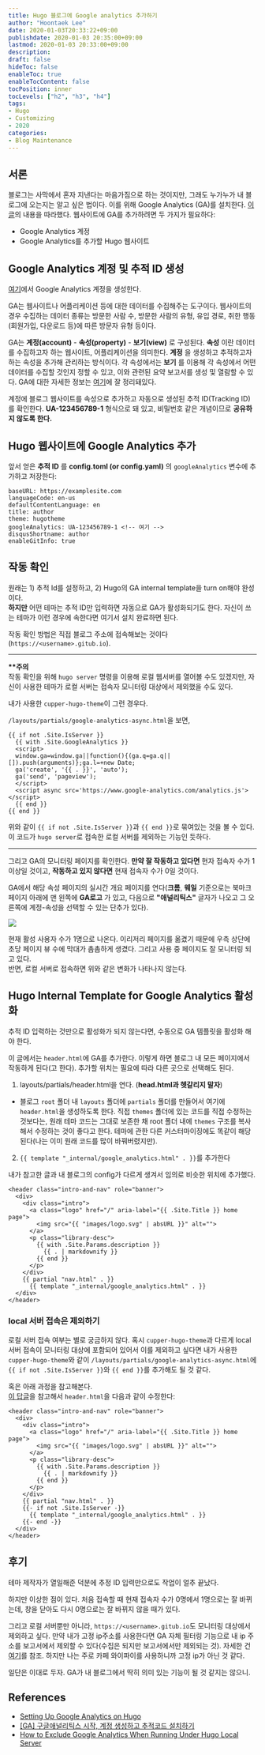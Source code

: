 ```yaml
---
title: Hugo 블로그에 Google analytics 추가하기
author: "Hoontaek Lee"
date: 2020-01-03T20:33:22+09:00
publishdate: 2020-01-03 20:35:00+09:00
lastmod: 2020-01-03 20:33:00+09:00
description:
draft: false
hideToc: false
enableToc: true
enableTocContent: false
tocPosition: inner
tocLevels: ["h2", "h3", "h4"]
tags:
- Hugo
- Customizing
- 2020
categories:
- Blog Maintenance
---
```


## 서론
블로그는 사막에서 혼자 지낸다는 마음가짐으로 하는 것이지만, 그래도 누가누가 내 블로그에 오는지는 알고 싶은 법이다. 이를 위해 Google Analytics (GA)를 설치한다. [이 글](http://cloudywithachanceofdevops.com/posts/2018/05/17/setting-up-google-analytics-on-hugo/)의 내용을 따라했다. 웹사이트에 GA를 추가하려면 두 가지가 필요하다:
- Google Analytics 계정
- Google Analytics를 추가할 Hugo 웹사이트

## Google Analytics 계정 및 추적 ID 생성

[여기](https://marketingplatform.google.com/about/analytics/)에서 Google Analytics 계정을 생성한다.

GA는 웹사이트나 어플리케이션 등에 대한 데이터를 수집해주는 도구이다. 웹사이트의 경우 수집하는 데이터 종류는 방문한 사람 수, 방문한 사람의 유형, 유입 경로, 취한 행동(회원가입, 다운로드 등)에 따른 방문자 유형 등이다.

GA는 **계정(account)** - **속성(property)** - **보기(view)** 로 구성된다. **속성** 이란 데이터를 수집하고자 하는 웹사이트, 어플리케이션을 의미한다. **계정** 을 생성하고 추적하고자 하는 속성을 추가해 관리하는 방식이다. 각 속성에서는 **보기** 를 이용해 각 속성에서 어떤 데이터를 수집할 것인지 정할 수 있고, 이와 관련된 요약 보고서를 생성 및 열람할 수 있다. GA에 대한 자세한 정보는 [여기](https://ga-study.tistory.com/4)에 잘 정리돼있다.

계정에 블로그 웹사이트를 속성으로 추가하고 자동으로 생성된 추적 ID(Tracking ID)를 확인한다. **UA-123456789-1** 형식으로 돼 있고, 비밀번호 같은 개념이므로 **공유하지 않도록 한다.**

## Hugo 웹사이트에 Google Analytics 추가

앞서 얻은 **추적 ID** 를 **config.toml (or config.yaml)** 의 `googleAnalytics` 변수에 추가하고 저장한다:

```
baseURL: https://examplesite.com
languageCode: en-us
defaultContentLanguage: en
title: author
theme: hugotheme
googleAnalytics: UA-123456789-1 <!-- 여기 -->
disqusShortname: author
enableGitInfo: true
```

## 작동 확인

원래는 1) 추적 Id를 설정하고, 2) Hugo의 GA internal template을 turn on해야 완성이다.    
**하지만** 어떤 테마는 추적 ID만 입력하면 자동으로 GA가 활성화되기도 한다. 자신이 쓰는 테마가 이런 경우에 속한다면 여기서 설치 완료하면 된다.  

작동 확인 방법은 직접 블로그 주소에 접속해보는 것이다(`https://<username>.gitub.io`).

---

**\*\*주의**  
작동 확인을 위해 `hugo server` 명령을 이용해 로컬 웹서버를 열어볼 수도 있겠지만, 자신이 사용한 테마가 로컬 서버는 접속자 모니터링 대상에서 제외했을 수도 있다.

내가 사용한 `cupper-hugo-theme`이 그런 경우다.

`/layouts/partials/google-analytics-async.html`을 보면,

```
{{ if not .Site.IsServer }}
  {{ with .Site.GoogleAnalytics }}
  <script>
  window.ga=window.ga||function(){(ga.q=ga.q||[]).push(arguments)};ga.l=+new Date;
  ga('create', '{{ . }}', 'auto');
  ga('send', 'pageview');
  </script>
  <script async src='https://www.google-analytics.com/analytics.js'></script>
  {{ end }}
{{ end }}
```

위와 같이 `{{ if not .Site.IsServer }}`과 `{{ end }}`로 묶여있는 것을 볼 수 있다. 이 코드가 `hugo server`로 접속한 로컬 서버를 제외하는 기능인 듯하다.

---

 그리고 GA의 모니터링 페이지를 확인한다. **만약 잘 작동하고 있다면** 현자 접속자 수가 1 이상일 것이고, **작동하고 있지 않다면** 현재 접속자 수가 0일 것이다.

GA에서 해당 속성 페이지의 실시간 개요 페이지를 연다(**크롬**, **웨일** 기준으로는 북마크 페이지 아래에 맨 왼쪽에 **GA로고** 가 있고, 다음으로 **"애널리틱스"** 글자가 나오고 그 오른쪽에 계정-속성을 선택할 수 있는 단추가 있다).

![](/post/20200103_google_analytics_on_hugo/20200103_google_analytics_on_Hugo_fig1.jpg)

현재 활성 사용자 수가 1명으로 나온다. 이리저리 페이지를 옮겼기 때문에 우측 상단에 초당 페이지 뷰 수에 막대가 촘촘하게 생겼다. 그리고 사용 중 페이지도 잘 모니터링 되고 있다.  
반면, 로컬 서버로 접속하면 위와 같은 변화가 나타나지 않는다.



## Hugo Internal Template for Google Analytics 활성화

추적 ID 입력하는 것만으로 활성화가 되지 않는다면, 수동으로 GA 템플릿을 활성화 해야 한다.

이 글에서는 `header.html`에 GA를 추가한다. 이렇게 하면 블로그 내 모든 페이지에서 작동하게 된다(고 한다). 추가할 위치는 필요에 따라 다른 곳으로 선택해도 된다.

1. layouts/partials/header.html을 연다. (**head.html과 헷갈리지 말자**)

- 블로그 `root` 폴더 내 `layouts` 폴더에 `partials` 폴더를 만들어서 여기에 `header.html`을 생성하도록 한다. 직접 `themes` 폴더에 있는 코드를 직접 수정하는 것보다는, 원래 테마 코드는 그대로 보존한 채 root 폴더 내에 `themes` 구조를 복사해서 수정하는 것이 좋다고 한다. 테마에 관한 다른 커스터마이징에도 똑같이 해당된다(나는 이미 원래 코드를 많이 바꿔버렸지만).

2. `{{ template "_internal/google_analytics.html" . }}`를 추가한다

내가 참고한 글과 내 블로그의 config가 다르게 생겨서 임의로 비슷한 위치에 추가했다.

```
<header class="intro-and-nav" role="banner">
  <div>
    <div class="intro">
      <a class="logo" href="/" aria-label="{{ .Site.Title }} home page">
        <img src="{{ "images/logo.svg" | absURL }}" alt="">
      </a>
      <p class="library-desc">
        {{ with .Site.Params.description }}
          {{ . | markdownify }}
        {{ end }}
      </p>
    </div>
    {{ partial "nav.html" . }}
      {{ template "_internal/google_analytics.html" . }}
  </div>
</header>
```

### local 서버 접속은 제외하기

로컬 서버 접속 여부는 별로 궁금하지 않다. 혹시 `cupper-hugo-theme`과 다르게 local 서버 접속이 모니터링 대상에 포함되어 있어서 이를 제외하고 싶다면 내가 사용한 `cupper-hugo-theme`와 같이 `/layouts/partials/google-analytics-async.html`에 `{{ if not .Site.IsServer }}`와 `{{ end }}`를 추가해도 될 것 같다.

혹은 아래 과정을 참고해본다.  
[이 답글](https://discourse.gohugo.io/t/how-to-exclude-google-analytics-when-running-under-hugo-local-server/6092/34)을 참고해서 `header.html`을 다음과 같이 수정한다:

```
<header class="intro-and-nav" role="banner">
  <div>
    <div class="intro">
      <a class="logo" href="/" aria-label="{{ .Site.Title }} home page">
        <img src="{{ "images/logo.svg" | absURL }}" alt="">
      </a>
      <p class="library-desc">
        {{ with .Site.Params.description }}
          {{ . | markdownify }}
        {{ end }}
      </p>
    </div>
    {{ partial "nav.html" . }}
    {{- if not .Site.IsServer -}}
      {{ template "_internal/google_analytics.html" . }}
    {{- end -}}
  </div>
</header>
```

## 후기

테마 제작자가 열일해준 덕분에 추정 ID 입력만으로도 작업이 얼추 끝났다.

하지만 이상한 점이 있다. 처음 접속할 때 현재 접속자 수가 0명에서 1명으로는 잘 바뀌는데, 창을 닫아도 다시 0명으로는 잘 바뀌지 않을 때가 있다.

그리고 로컬 서버뿐만 아니라, `https://<username>.gitub.io`도 모니터링 대상에서 제외하고 싶다.
만약 내가 고정 ip주소를 사용한다면 GA 자체 필터링 기능으로 내 ip 주소를 보고서에서 제외할 수 있다(수집은 되지만 보고서에서만 제외되는 것). 자세한 건 [여기](https://blog.fakecoding.com/2019/03/28/%EA%B5%AC%EA%B8%80-%EC%95%A0%EB%84%90%EB%A6%AC%ED%8B%B1%EC%8A%A4-%EB%82%B4-%EC%A0%91%EC%86%8D-%EA%B8%B0%EB%A1%9D-%EC%A0%9C%EC%99%B8/)를 참조. 하지만 나는 주로 카페 와이파이를 사용하니까 고정 ip가 아닌 것 같다.

일단은 이대로 두자. GA가 내 블로그에서 딱히 의미 있는 기능이 될 것 같지는 않으니.

## References

- [Setting Up Google Analytics on Hugo](http://cloudywithachanceofdevops.com/posts/2018/05/17/setting-up-google-analytics-on-hugo/)
- [[GA] 구글애널리틱스 시작, 계정 생성하고 추적코드 설치하기](https://ga-study.tistory.com/4)
- [How to Exclude Google Analytics When Running Under Hugo Local Server](https://discourse.gohugo.io/t/how-to-exclude-google-analytics-when-running-under-hugo-local-server/6092/34)